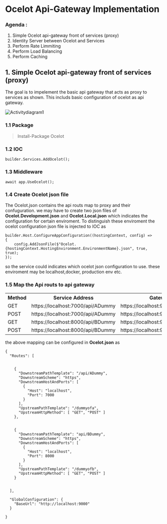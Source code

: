 # Ocelot Api-Gateway Implementation
### Agenda :
1. Simple Ocelot api-gateway front of services  (proxy)
2. Identity Server between Ocelot and Services
3. Perform Rate Limmiting
4. Perform Load Balancing
5. Perform Caching

## 1. Simple Ocelot api-gateway front of services  (proxy)
The goal is to impelement the basic api gateway that acts as proxy to services as shown. This includs basic configuration of ocelot as api gateway.

![Activitydiagram1](https://user-images.githubusercontent.com/105317212/210461837-08b811af-3423-45e0-9341-11e45dc506e0.png)

### 1.1 Package
> Install-Package Ocelot

### 1.2 IOC
```
builder.Services.AddOcelot();
```

### 1.3 Middleware
```
await app.UseOcelot();
```

### 1.4 Create Ocelot json file
The Ocelot.json contains the api routs map to proxy and their confuguration. we may have to create two json files of **Ocelot.Development.json** and **Ocelot.Local.json** which indicates the configuration for certain enviroment. To distinguish these enviroment the ocelot configuration json file is injected to IOC as 
```
builder.Host.ConfigureAppConfiguration((hostingContext, config) =>
{
    config.AddJsonFile($"Ocelot.{hostingContext.HostingEnvironment.EnvironmentName}.json", true, true);
});
```
so the service could indicates which ocelot json configuration to use. these enviroment may be localhost,docker, production env etc.

### 1.5 Map the Api routs to api gateway

<table>

<tr> <th>Method</th> <th>Service Address</th> <th>Gateway</th> </tr>
<tr> <td>GET</td> <td>https://localhost:7000/api/ADummy</td> <td>https://localhost:9000/dummyofa</td> </tr> 
<tr> <td>POST</td> <td>https://localhost:7000/api/ADummy</td> <td>https://localhost:9000/dummyofa</td> </tr>
<tr> <td>GET</td> <td>https://localhost:8000/api/BDummy</td> <td>https://localhost:9000/dummyofb</td> </tr> 
<tr> <td>POST</td> <td>https://localhost:8000/api/BDummy</td> <td>https://localhost:9000/dummyofb</td> </tr> 
</table>

the above mapping can be configured in **Ocelot.json** as 
```
{
  "Routes": [


    {
      "DownstreamPathTemplate": "/api/ADummy",
      "DownstreamScheme": "https",
      "DownstreamHostAndPorts": [
        {
          "Host": "localhost",
          "Port": 7000
        }
      ],
      "UpstreamPathTemplate": "/dummyofa",
      "UpstreamHttpMethod": [ "GET", "POST" ]
    },


    {
      "DownstreamPathTemplate": "api/BDummy",
      "DownstreamScheme": "https",
      "DownstreamHostAndPorts": [
        {
          "Host": "localhost",
          "Port": 8000
        }
      ],
      "UpstreamPathTemplate": "/dummyofb",
      "UpstreamHttpMethod": [ "GET", "POST" ]
    }


  ],

  "GlobalConfiguration": {
    "BaseUrl": "http://localhost:9000"
  }

}
```


